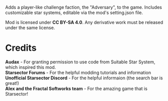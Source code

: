 Adds a player-like challenge faction, the "Adversary", to the game. Includes customizable star systems, editable via the mod's setting.json file.

Mod is licensed under <b>CC BY-SA 4.0</b>. Any derivative work must be released under the same license.

# Credits
<b>Audax</b> - For granting permission to use code from Suitable Star System, which inspired this mod.<br>
<b>Starsector Forums</b> - For the helpful modding tutorials and information<br>
<b>Unofficial Starsector Discord</b> - For the helpful informaion (the search bar is great!)<br>
<b>Alex and the Fractal Softworks team</b> - For the amazing game that is Starsector!<br>
